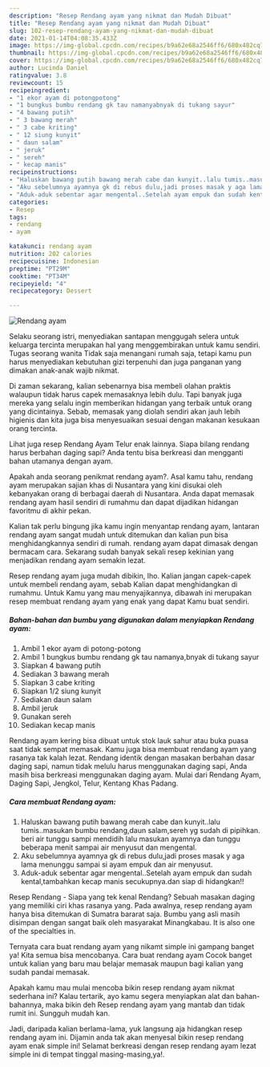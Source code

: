 ```yaml
---
description: "Resep Rendang ayam yang nikmat dan Mudah Dibuat"
title: "Resep Rendang ayam yang nikmat dan Mudah Dibuat"
slug: 102-resep-rendang-ayam-yang-nikmat-dan-mudah-dibuat
date: 2021-01-14T04:08:35.433Z
image: https://img-global.cpcdn.com/recipes/b9a62e68a2546ff6/680x482cq70/rendang-ayam-foto-resep-utama.jpg
thumbnail: https://img-global.cpcdn.com/recipes/b9a62e68a2546ff6/680x482cq70/rendang-ayam-foto-resep-utama.jpg
cover: https://img-global.cpcdn.com/recipes/b9a62e68a2546ff6/680x482cq70/rendang-ayam-foto-resep-utama.jpg
author: Lucinda Daniel
ratingvalue: 3.8
reviewcount: 15
recipeingredient:
- "1 ekor ayam di potongpotong"
- "1 bungkus bumbu rendang gk tau namanyabnyak di tukang sayur"
- "4 bawang putih"
- " 3 bawang merah"
- " 3 cabe kriting"
- " 12 siung kunyit"
- " daun salam"
- " jeruk"
- " sereh"
- " kecap manis"
recipeinstructions:
- "Haluskan bawang putih bawang merah cabe dan kunyit..lalu tumis..masukan bumbu rendang,daun salam,sereh yg sudah di pipihkan. beri air tunggu sampi mendidih lalu masukan ayamnya dan tunggu beberapa menit sampai air menyusut dan mengental."
- "Aku sebelumnya ayamnya gk di rebus dulu,jadi proses masak y aga lama menunggu sampai si ayam empuk dan air menyusut."
- "Aduk-aduk sebentar agar mengental..Setelah ayam empuk dan sudah kental,tambahkan kecap manis secukupnya.dan siap di hidangkan!!"
categories:
- Resep
tags:
- rendang
- ayam

katakunci: rendang ayam 
nutrition: 202 calories
recipecuisine: Indonesian
preptime: "PT29M"
cooktime: "PT34M"
recipeyield: "4"
recipecategory: Dessert

---
```



![Rendang ayam](https://img-global.cpcdn.com/recipes/b9a62e68a2546ff6/680x482cq70/rendang-ayam-foto-resep-utama.jpg)

Selaku seorang istri, menyediakan santapan menggugah selera untuk keluarga tercinta merupakan hal yang menggembirakan untuk kamu sendiri. Tugas seorang  wanita Tidak saja menangani rumah saja, tetapi kamu pun harus menyediakan kebutuhan gizi terpenuhi dan juga panganan yang dimakan anak-anak wajib nikmat.

Di zaman  sekarang, kalian sebenarnya bisa membeli olahan praktis walaupun tidak harus capek memasaknya lebih dulu. Tapi banyak juga mereka yang selalu ingin memberikan hidangan yang terbaik untuk orang yang dicintainya. Sebab, memasak yang diolah sendiri akan jauh lebih higienis dan kita juga bisa menyesuaikan sesuai dengan makanan kesukaan orang tercinta. 

Lihat juga resep Rendang Ayam Telur enak lainnya. Siapa bilang rendang harus berbahan daging sapi? Anda tentu bisa berkreasi dan mengganti bahan utamanya dengan ayam.

Apakah anda seorang penikmat rendang ayam?. Asal kamu tahu, rendang ayam merupakan sajian khas di Nusantara yang kini disukai oleh kebanyakan orang di berbagai daerah di Nusantara. Anda dapat memasak rendang ayam hasil sendiri di rumahmu dan dapat dijadikan hidangan favoritmu di akhir pekan.

Kalian tak perlu bingung jika kamu ingin menyantap rendang ayam, lantaran rendang ayam sangat mudah untuk ditemukan dan kalian pun bisa menghidangkannya sendiri di rumah. rendang ayam dapat dimasak dengan bermacam cara. Sekarang sudah banyak sekali resep kekinian yang menjadikan rendang ayam semakin lezat.

Resep rendang ayam juga mudah dibikin, lho. Kalian jangan capek-capek untuk membeli rendang ayam, sebab Kalian dapat menghidangkan di rumahmu. Untuk Kamu yang mau menyajikannya, dibawah ini merupakan resep membuat rendang ayam yang enak yang dapat Kamu buat sendiri.

<!--inarticleads1-->

##### Bahan-bahan dan bumbu yang digunakan dalam menyiapkan Rendang ayam:

1. Ambil 1 ekor ayam di potong-potong
1. Ambil 1 bungkus bumbu rendang gk tau namanya,bnyak di tukang sayur
1. Siapkan 4 bawang putih
1. Sediakan  3 bawang merah
1. Siapkan  3 cabe kriting
1. Siapkan  1/2 siung kunyit
1. Sediakan  daun salam
1. Ambil  jeruk
1. Gunakan  sereh
1. Sediakan  kecap manis


Rendang ayam kering bisa dibuat untuk stok lauk sahur atau buka puasa saat tidak sempat memasak. Kamu juga bisa membuat rendang ayam yang rasanya tak kalah lezat. Rendang identik dengan masakan berbahan dasar daging sapi, namun tidak melulu harus menggunakan daging sapi, Anda masih bisa berkreasi menggunakan daging ayam. Mulai dari Rendang Ayam, Daging Sapi, Jengkol, Telur, Kentang Khas Padang. 

<!--inarticleads2-->

##### Cara membuat Rendang ayam:

1. Haluskan bawang putih bawang merah cabe dan kunyit..lalu tumis..masukan bumbu rendang,daun salam,sereh yg sudah di pipihkan. beri air tunggu sampi mendidih lalu masukan ayamnya dan tunggu beberapa menit sampai air menyusut dan mengental.
1. Aku sebelumnya ayamnya gk di rebus dulu,jadi proses masak y aga lama menunggu sampai si ayam empuk dan air menyusut.
1. Aduk-aduk sebentar agar mengental..Setelah ayam empuk dan sudah kental,tambahkan kecap manis secukupnya.dan siap di hidangkan!!


Resep Rendang - Siapa yang tek kenal Rendang? Sebuah masakan daging yang memiliki ciri khas rasanya yang. Pada awalnya, resep rendang ayam hanya bisa ditemukan di Sumatra bararat saja. Bumbu yang asli masih disimpan dengan sangat baik oleh masyarakat Minangkabau. It is also one of the specialties in. 

Ternyata cara buat rendang ayam yang nikamt simple ini gampang banget ya! Kita semua bisa mencobanya. Cara buat rendang ayam Cocok banget untuk kalian yang baru mau belajar memasak maupun bagi kalian yang sudah pandai memasak.

Apakah kamu mau mulai mencoba bikin resep rendang ayam nikmat sederhana ini? Kalau tertarik, ayo kamu segera menyiapkan alat dan bahan-bahannya, maka bikin deh Resep rendang ayam yang mantab dan tidak rumit ini. Sungguh mudah kan. 

Jadi, daripada kalian berlama-lama, yuk langsung aja hidangkan resep rendang ayam ini. Dijamin anda tak akan menyesal bikin resep rendang ayam enak simple ini! Selamat berkreasi dengan resep rendang ayam lezat simple ini di tempat tinggal masing-masing,ya!.

